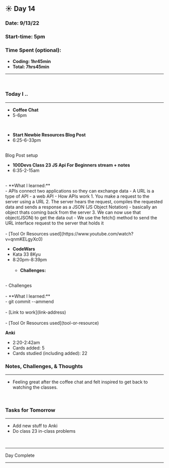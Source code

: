 
## :sunny: **Day 14**

### Date: 9/13/22

### Start-time: 5pm

### Time Spent (optional): 
- **Coding: 1hr45min**
- **Total: 7hrs45min** 

<hr>

<br>

### **Today I ..**

<hr>

- **Coffee Chat** 
-  5-6pm

<br>

- **Start Newbie Resources Blog Post** 
-  6:25-6-33pm
<br>
Blog Post setup


- **100Devs Class 23 JS Api For Beginners stream + notes** 
-  6:35-2-15am
<br>
    - **What I learned:** 
<br>
        - APIs connect two applications so they can exchange data
        - A URL is a type of API - a web API
        - How APIs work
          1.  You make a request to the server using a URL
          2. The server hears the request, compiles the requested data and sends a response as a JSON (JS Object Notation) - basically an object thats coming back from the server
          3.  We can now use that object(JSON) to get the data out
        - We use the fetch() method to send the URL interface request to the server that holds it
<br><br> 
    - [Tool Or Resources used](https://www.youtube.com/watch?v=qnmKELgyXc0)

<br>

- **CodeWars**
- Kata 33 8Kyu 
-  8:20pm-8:39pm
<br><br>
    - **Challenges:** 
<br>
        - Challenges
<br><br>
    - **What I learned:** 
<br>
        - git commit --ammend
<br><br>
    - [Link to work](link-address)
<br><br> 
    - [Tool Or Resources used](tool-or-resource)

<br>

**Anki**
- 2:20-2:42am
- Cards added: 5
- Cards studied (including added): 22

### **Notes, Challenges, & Thoughts**

<hr>

- Feeling great after the coffee chat and felt inspired to get back to watching the classes. 

<br>

### **Tasks for Tomorrow**

<hr>

- Add new stuff to Anki
- Do class 23 in-class problems

<br>
<hr>Day Complete<hr>